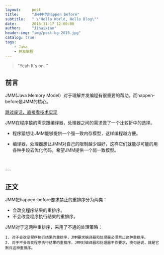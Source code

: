 ```yaml
---
layout:     post
title:      "JMM中的happen before"
subtitle:   " \"Hello World, Hello Blog\""
date:       2016-11-17 12:00:00
author:     "Jihaixiao"
header-img: "img/post-bg-2015.jpg"
catalog: true
tags:
    - Java
    - 并发编程
---
```


> “Yeah It's on. ”


## 前言

JMM(Java Memory Model）对于理解并发编程有很重要的帮助，而happen-before是JMM的核心。

[跳过废话，直接看技术实现 ](#build) 



JMM在程序猿的需求跟编译器，处理器之间的需求做了一个比较折中的选择。

* 程序猿想让JMM能够提供一个强一致内存模型，这样编程越方便。

* 编译器，处理器想让JMM对自己的限制越少越好，这样它们就能尽可能的用各种手段去优化代码，希望JMM提供一个弱一致模型。

  ​


<p id = "build"></p>
---

## 正文

JMM把happen-before要求禁止的重排序分为两类：

* 会改变程序结果的重排序。
* 不会改变程序执行结果的重排序。



JMM对于这两种重排序，采用了不通的处理策略：

	1. 对于会改变程序执行结果的重排序，JMM要求编译器和处理器必须禁止这种重排序。
	2. 对于不会改变程序执行结果的重排序，JMM对编译器和处理器不作要求，换句话说，就是它默许这种重排序。

